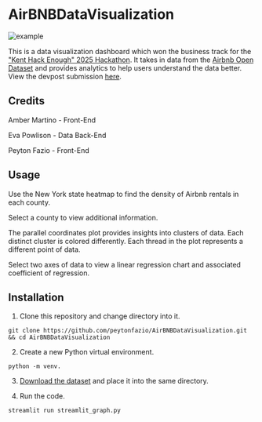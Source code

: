 # AirBNBDataVisualization

![example](https://github.com/user-attachments/assets/9b42a570-077a-4a3c-9ca3-f543546a3acd)

This is a data visualization dashboard which won the business track for the ["Kent Hack Enough" 2025 Hackathon](https://khe.io/). It takes in data from the [Airbnb Open Dataset](https://www.kaggle.com/datasets/arianazmoudeh/airbnbopendata/data) and provides analytics to help users understand the data better. View the devpost submission [here](https://devpost.com/software/air-o-lyze).

## Credits

Amber Martino - Front-End

Eva Powlison - Data Back-End

Peyton Fazio - Front-End

## Usage

Use the New York state heatmap to find the density of Airbnb rentals in each county. 

Select a county to view additional information.

The parallel coordinates plot provides insights into clusters of data. Each distinct cluster is colored differently. Each thread in the plot represents a different point of data. 

Select two axes of data to view a linear regression chart and associated coefficient of regression. 

## Installation 

1. Clone this repository and change directory into it.

```git clone https://github.com/peytonfazio/AirBNBDataVisualization.git && cd AirBNBDataVisualization```

2. Create a new Python virtual environment.

  ```python -m venv.```

3. [Download the dataset](https://www.kaggle.com/datasets/arianazmoudeh/airbnbopendata/data) and place it into the same directory.

4. Run the code.

  ```streamlit run streamlit_graph.py```
